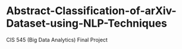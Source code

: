 # Abstract-Classification-of-arXiv-Dataset-using-NLP-Techniques
CIS 545 (Big Data Analytics) Final Project 
